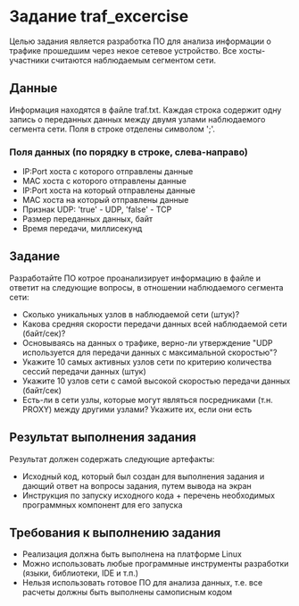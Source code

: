 # Задание traf_excercise

Целью задания является разработка ПО для анализа информации о трафике прошедшим через некое сетевое устройство. Все хосты-участники считаются наблюдаемым сегментом сети.

## Данные

Информация находятся в файле traf.txt. Каждая строка содержит одну запись о переданных данных между двумя узлами наблюдаемого сегмента сети. Поля в строке отделены символом ';'.

### Поля данных (по порядку в строке, слева-направо)

- IP:Port хоста с которого отправлены данные
- MAC хоста с которого отправлены данные
- IP:Port хоста на который отправлены данные
- MAC хоста на который отправлены данные
- Признак UDP: 'true' - UDP, 'false' - TCP
- Размер переданных данных, байт
- Время передачи, миллисекунд

## Задание

Разработайте ПО котрое проанализирует информацию в файле и ответит на следующие вопросы, в отношении наблюдаемого сегмента сети:

- Сколько уникальных узлов в наблюдаемой сети (штук)?
- Какова средняя скорости передачи данных всей наблюдаемой сети (байт/сек)?
- Основываясь на данных о трафике, верно-ли утверждение "UDP используется для передачи данных с максимальной скоростью"?
- Укажите 10 самых активных узлов сети по критерию количества сессий передачи данных (штук)
- Укажите 10 узлов сети с самой высокой скоростью передачи данных (байт/сек)
- Есть-ли в сети узлы, которые могут являться посредниками (т.н. PROXY) между другими узлами? Укажите их, если они есть

## Результат выполнения задания

Результат должен содержать следующие артефакты:

- Исходный код, который был создан для выполнения задания и дающий ответ на вопросы задания, путем вывода на экран
- Инструкция по запуску исходного кода + перечень необходимых программных компонент для его запуска

## Требования к выполнению задания

- Реализация должна быть выполнена на платформе Linux
- Можно использовать любые программные инструменты разработки (языки, библиотеки, IDE и т.п.)
- Нельзя использовать готовое ПО для анализа данных, т.е. все расчеты должны быть выполнены самописным кодом
